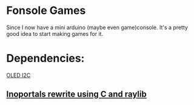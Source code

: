 # Fonsole Games
Since I now have a mini arduino (maybe even game)console. It's a pretty good idea to start making games for it.

# Dependencies:
[OLED I2C](http://www.rinkydinkelectronics.com/library.php?id=79)


## [Inoportals rewrite using C and raylib](https://github.com/Fl1pNatic/C-portals)
